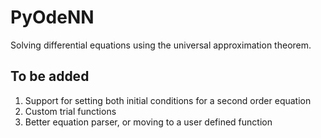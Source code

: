 # PyOdeNN
Solving differential equations using the universal approximation theorem. 

## To be added
1. Support for setting both initial conditions for a second order equation
2. Custom trial functions
3. Better equation parser, or moving to a user defined function
